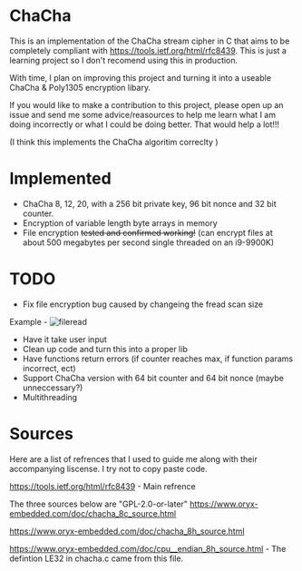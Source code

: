 # ChaCha
This is an implementation of the ChaCha stream cipher in C that aims to be completely compliant with https://tools.ietf.org/html/rfc8439. This is just a learning project so I don't recomend using this in production.

With time, I plan on improving this project and turning it into a useable ChaCha & Poly1305 encryption libary.

If you would like to make a contribution to this project, please open up an issue and send me some advice/reasources to help me learn what I am doing incorrectly or what I could be doing better. That would help a lot!!!

(I think this implements the ChaCha algoritim correclty )

# Implemented
* ChaCha 8, 12, 20, with a 256 bit private key, 96 bit nonce and 32 bit counter.
* Encryption of variable length byte arrays in memory 
* File encryption ~~tested and confirmed working!~~ (can encrypt files at about 500 megabytes per second single threaded on an i9-9900K)

# TODO
* Fix file encryption bug caused by changeing the fread scan size

Example - ![fileread](https://user-images.githubusercontent.com/76749623/117550456-860d9580-b00e-11eb-874c-f88bef23ce80.png)
* Have it take user input
* Clean up code and turn this into a proper lib
* Have functions return errors (if counter reaches max, if function params incorrect, ect)
* Support ChaCha version with 64 bit counter and 64 bit nonce (maybe unneccessary?)
* Multithreading

# Sources
Here are a list of refrences that I used to guide me along with their accompanying liscense. I try not to copy paste code.

https://tools.ietf.org/html/rfc8439 - Main refrence

The three sources below are "GPL-2.0-or-later"
https://www.oryx-embedded.com/doc/chacha_8c_source.html

https://www.oryx-embedded.com/doc/chacha_8h_source.html

https://www.oryx-embedded.com/doc/cpu__endian_8h_source.html - The defintion LE32 in chacha.c came from this file.
